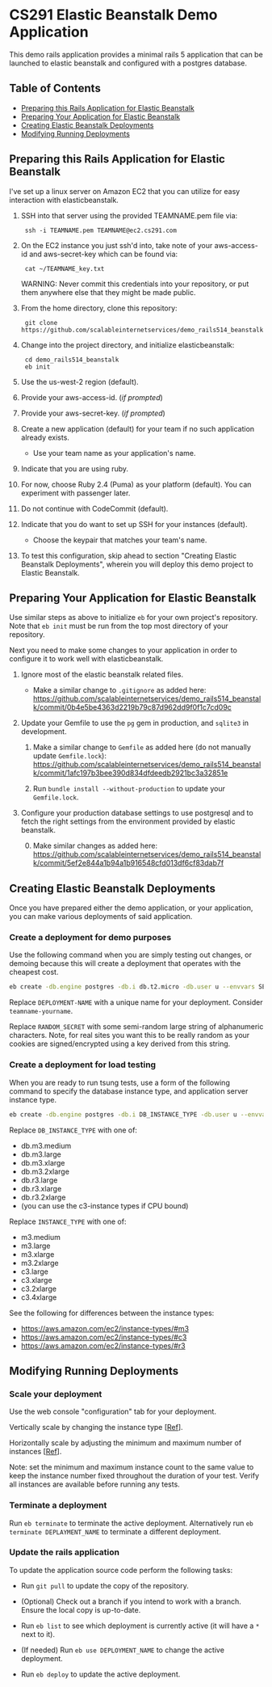 # CS291 Elastic Beanstalk Demo Application

This demo rails application provides a minimal rails 5 application
that can be launched to elastic beanstalk and configured with a
postgres database.

## Table of Contents

- [Preparing this Rails Application for Elastic Beanstalk](#preparing-this-rails-application-for-elastic-beanstalk)
- [Preparing Your Application for Elastic Beanstalk](#preparing-your-application-for-elastic-beanstalk)
- [Creating Elastic Beanstalk Deployments](#creating-elastic-beanstalk-deployments)
- [Modifying Running Deployments](#modifying-running-deployments)




## Preparing this Rails Application for Elastic Beanstalk

I've set up a linux server on Amazon EC2 that you can utilize for easy interaction with
elasticbeanstalk. 

1. SSH into that server using the provided TEAMNAME.pem file
via:

        ssh -i TEAMNAME.pem TEAMNAME@ec2.cs291.com

1. On the EC2 instance you just ssh'd into, take note of your aws-access-id and aws-secret-key which can be found via:

        cat ~/TEAMNAME_key.txt

    WARNING: Never commit this credentials into your repository, or put them
    anywhere else that they might be made public.

1. From the home directory, clone this repository:

        git clone https://github.com/scalableinternetservices/demo_rails514_beanstalk.git

1. Change into the project directory, and initialize elasticbeanstalk:

        cd demo_rails514_beanstalk
        eb init

1. Use the us-west-2 region (default).

1. Provide your aws-access-id. (*if prompted*)

1. Provide your aws-secret-key. (*if prompted*)

1. Create a new application (default) for your team if no such application
   already exists.

    * Use your team name as your application's name.

1. Indicate that you are using ruby.

1. For now, choose Ruby 2.4 (Puma) as your platform (default). You can
   experiment with passenger later.

1. Do not continue with CodeCommit (default).

1. Indicate that you do want to set up SSH for your instances (default).

    * Choose the keypair that matches your team's name.
    
1. To test this configuration, skip ahead to section "Creating Elastic Beanstalk Deployments", wherein you will deploy this demo project to Elastic Beanstalk.

## Preparing Your Application for Elastic Beanstalk

Use similar steps as above to initialize `eb` for your own project's repository. Note that
`eb init` must be run from the top most directory of your repository.

Next you need to make some changes to your application in order to configure it
to work well with elasticbeanstalk.

1. Ignore most of the elastic beanstalk related files.

    * Make a similar change to `.gitignore` as added here:
      https://github.com/scalableinternetservices/demo_rails514_beanstalk/commit/0b4e5be4363d2219b79c87d962dd9f0f1c7cd09c

1. Update your Gemfile to use the `pg` gem in production, and `sqlite3` in
   development.

    1. Make a similar change to `Gemfile` as added here (do not manually update
       `Gemfile.lock`):
       https://github.com/scalableinternetservices/demo_rails514_beanstalk/commit/1afc197b3bee390d834dfdeedb2921bc3a32851e

    2. Run `bundle install --without-production` to update your `Gemfile.lock`.


1. Configure your production database settings to use postgresql and to fetch
   the right settings from the environment provided by elastic beanstalk.

    0. Make similar changes as added here:
       https://github.com/scalableinternetservices/demo_rails514_beanstalk/commit/5ef2e844a1b94a1b916548cfd013df6cf83dab7f


## Creating Elastic Beanstalk Deployments

Once you have prepared either the demo application, or your application, you
can make various deployments of said application.

### Create a deployment for demo purposes

Use the following command when you are simply testing out changes, or demoing
because this will create a deployment that operates with the cheapest cost.

```bash
eb create -db.engine postgres -db.i db.t2.micro -db.user u --envvars SECRET_KEY_BASE=RANDOM_SECRET --single DEPLOYMENT-NAME
```

Replace `DEPLOYMENT-NAME` with a unique name for your
deployment. Consider `teamname-yourname`.

Replace `RANDOM_SECRET` with some semi-random large string of
alphanumeric characters. Note, for real sites you want this to be
really random as your cookies are signed/encrypted using a key derived
from this string.

### Create a deployment for load testing

When you are ready to run tsung tests, use a form of the following command to
specify the database instance type, and application server instance type.

```bash
eb create -db.engine postgres -db.i DB_INSTANCE_TYPE -db.user u --envvars SECRET_KEY_BASE=RANDOM_SECRET -i INSTANCE_TYPE DEPLOYMENT_NAME
```

Replace `DB_INSTANCE_TYPE` with one of:

* db.m3.medium
* db.m3.large
* db.m3.xlarge
* db.m3.2xlarge
* db.r3.large
* db.r3.xlarge
* db.r3.2xlarge
* (you can use the c3-instance types if CPU bound)

Replace `INSTANCE_TYPE` with one of:

* m3.medium
* m3.large
* m3.xlarge
* m3.2xlarge
* c3.large
* c3.xlarge
* c3.2xlarge
* c3.4xlarge

See the following for differences between the instance types:
* https://aws.amazon.com/ec2/instance-types/#m3
* https://aws.amazon.com/ec2/instance-types/#c3
* https://aws.amazon.com/ec2/instance-types/#r3

## Modifying Running Deployments

### Scale your deployment

Use the web console "configuration" tab for your deployment.

Vertically scale by changing the instance type
[[Ref](http://docs.aws.amazon.com/elasticbeanstalk/latest/dg/using-features.managing.ec2.html)].

Horizontally scale by adjusting the minimum and maximum number of instances
[[Ref](http://docs.aws.amazon.com/elasticbeanstalk/latest/dg/using-features.managing.as.html)].

Note: set the minimum and maximum instance count to the same value to keep the
instance number fixed throughout the duration of your test. Verify all
instances are available before running any tests.

### Terminate a deployment

Run `eb terminate` to terminate the active deployment. Alternatively
run `eb terminate DEPLAYMENT_NAME` to terminate a different
deployment.

### Update the rails application

To update the application source code perform the following tasks:

* Run `git pull` to update the copy of the repository.

* (Optional) Check out a branch if you intend to work with a
  branch. Ensure the local copy is up-to-date.

* Run `eb list` to see which deployment is currently active (it will
  have a `*` next to it).

* (If needed) Run `eb use DEPLOYMENT_NAME` to change the active deployment.

* Run `eb deploy` to update the active deployment.
